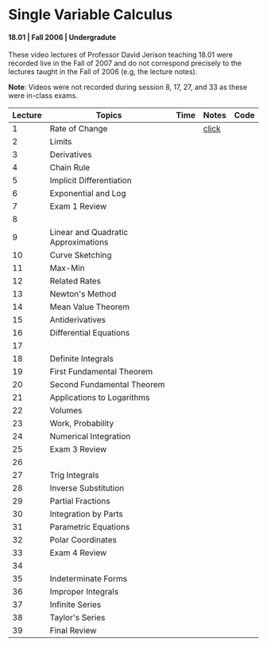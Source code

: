 # Single Variable Calculus
#### 18.01 | Fall 2006 | Undergradute

These video lectures of Professor David Jerison teaching 18.01 were recorded live in the Fall of 2007 and do not 
correspond precisely to the lectures taught in the Fall of 2006 (e.g, the lecture notes).

**Note**: Videos were not recorded during session 8, 17, 27, and 33 as these were in-class exams.

| Lecture | Topics                              | Time | Notes     | Code |
|---------|-------------------------------------|------|-----------| --- |
| 1       | Rate of Change                      |      | [click](notes/01_rate_of_change.md) |   |
| 2       | Limits                              |      |           |   |  
| 3       | Derivatives                         |      |           |   |  
| 4       | Chain Rule                          |      |           |   |  
| 5       | Implicit Differentiation            |      |           |   |  
| 6       | Exponential and Log                 |      |           |   |  
| 7       | Exam 1 Review                       |      |           |   |  
| 8       |                                     |      |           |   |  
| 9       | Linear and Quadratic Approximations |      |           |   |  
| 10      | Curve Sketching                     |      |           |   |  
| 11      | Max-Min                             |      |           |   |  
| 12      | Related Rates                       |      |           |   |  
| 13      | Newton's Method                     |      |           |   |  
| 14      | Mean Value Theorem                  |      |           |   |  
| 15      | Antiderivatives                     |      |           |   |  
| 16      | Differential Equations              |      |           |   |  
| 17      |                                     |      |           |   |  
| 18      | Definite Integrals                  |      |           |   |  
| 19      | First Fundamental Theorem           |      |           |   |  
| 20      | Second Fundamental Theorem          |      |           |   |  
| 21      | Applications to Logarithms          |      |           |   |  
| 22      | Volumes                             |      |           |   |  
| 23      | Work, Probability                   |      |           |   |  
| 24      | Numerical Integration               |      |           |   |  
| 25      | Exam 3 Review                       |      |           |   |  
| 26      |                                     |      |           |   |  
| 27      | Trig Integrals                      |      |           |   |  
| 28      | Inverse Substitution                |      |           |   |  
| 29      | Partial Fractions                   |      |           |   |  
| 30      | Integration by Parts                |      |           |   |  
| 31      | Parametric Equations                |      |           |   |  
| 32      | Polar Coordinates                   |      |           |   |  
| 33      | Exam 4 Review                       |      |           |   |  
| 34      |                                     |      |           |   |  
| 35      | Indeterminate Forms                 |      |           |   |  
| 36      | Improper Integrals                  |      |           |   |  
| 37      | Infinite Series                     |      |           |   |  
| 38      | Taylor's Series                     |      |           |   |  
| 39      | Final Review                        |      |           |   |  
